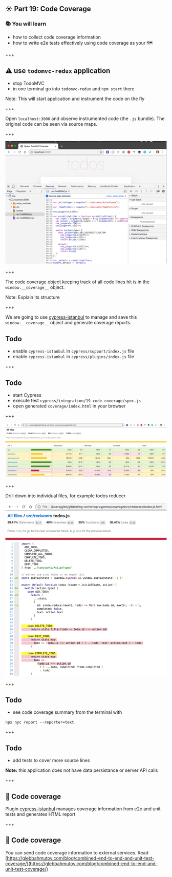 ## ☀️ Part 19: Code Coverage

### 📚 You will learn

- how to collect code coverage information
- how to write e2e tests effectively using code coverage as your 🗺

+++

## ⚠️ use `todomvc-redux` application

- stop TodoMVC
- in one terminal go into `todomvc-redux` and `npm start` there

Note:
This will start application and instrument the code on the fly

+++

Open `localhost:3000` and observe instrumented code (the `.js` bundle). The original code can be seen via source maps.

+++

![Instrumented code](/slides/19-code-coverage/img/instrumented.png)

+++

The code coverage object keeping track of all code lines hit is in the `window.__coverage__` object.

Note:
Explain its structure

+++

We are going to use [cypress-istanbul](https://github.com/cypress-io/cypress-istanbul) to manage and save this `window.__coverage__` object and generate coverage reports.

## Todo

- enable `cypress-istanbul` in `cypress/support/index.js` file
- enable `cypress-istanbul` in `cypress/plugins/index.js` file

+++

## Todo

- start Cypress
- execute test `cypress/integration/19-code-coverage/spec.js`
- open generated `coverage/index.html` in your browser

+++

![Coverage report](/slides/19-code-coverage/img/coverage.png)

+++

Drill down into individual files, for example todos reducer

![Reducer coverage report](/slides/19-code-coverage/img/reducer.png)

+++

## Todo

- see code coverage summary from the terminal with

```shell
npx nyc report --reporter=text
```

+++

## Todo

- add tests to cover more source lines

**Note:** this application does not have data persistance or server API calls

+++
## 🏁 Code coverage

Plugin [cypress-istanbul](https://github.com/cypress-io/cypress-istanbul) manages coverage information from e2e and unit tests and generates HTML report

+++
## 🏁 Code coverage

You can send code coverage information to external services. Read [https://glebbahmutov.com/blog/combined-end-to-end-and-unit-test-coverage/](https://glebbahmutov.com/blog/combined-end-to-end-and-unit-test-coverage/)
